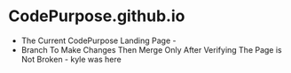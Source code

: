 CodePurpose.github.io
=====================
- The Current CodePurpose Landing Page -
- Branch To Make Changes Then Merge Only After Verifying The Page is Not Broken - 
kyle was here
